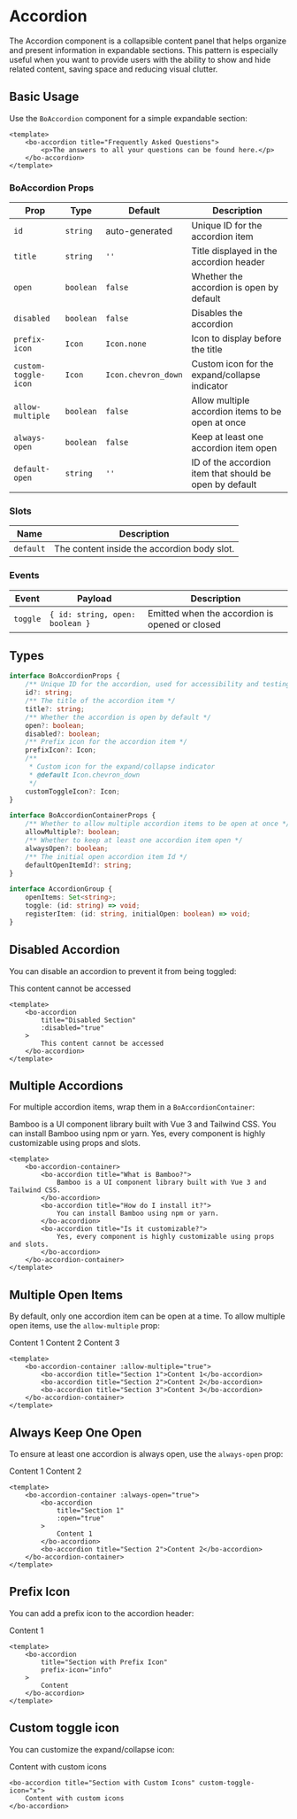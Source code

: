 <script setup>
import { Icon } from '@/components/bo-icon/bo-icon';
import BoBadge from '@/components/bo-badge/bo-badge.vue';
import BoAccordion from '@/components/bo-accordion/bo-accordion.vue';
import BoAccordionContainer from '@/components/bo-accordion/bo-accordion-container.vue';
</script>

# Accordion

The Accordion component is a collapsible content panel that helps organize and present information in expandable sections. This pattern is especially useful when you want to provide users with the ability to show and hide related content, saving space and reducing visual clutter.

## Basic Usage

Use the `BoAccordion` component for a simple expandable section:

```vue
<template>
	<bo-accordion title="Frequently Asked Questions">
		<p>The answers to all your questions can be found here.</p>
	</bo-accordion>
</template>
```

<bo-accordion title="Frequently Asked Questions">
	<template #default>
		<div class="flex flex-col items-center gap-2">
			<p> Lorem ipsum dolor sit amet, consectetur adipiscing elit. Sed non risus. Suspendisse lectus tortor, dignissim sit amet, adipiscing nec, ultricies sed, dolor. Cras elementum ultrices diam. Maecenas ligula massa, varius a, semper congue, euismod non, mi. Proin porttitor, orci nec nonummy molestie, enim est eleifend mi, non fermentum diam nisl sit amet erat. Duis semper. Duis arcu massa, scelerisque vitae, consequat in, pretium a, enim. Pellentesque congue.</p>
			<p>The answers to all your questions can be found here.</p>
		</div>
	</template>
</bo-accordion>

### BoAccordion Props

| Prop                 | Type      | Default             | Description                                             |
| -------------------- | --------- | ------------------- | ------------------------------------------------------- |
| `id`                 | `string`  | auto-generated      | Unique ID for the accordion item                        |
| `title`              | `string`  | `''`                | Title displayed in the accordion header                 |
| `open`               | `boolean` | `false`             | Whether the accordion is open by default                |
| `disabled`           | `boolean` | `false`             | Disables the accordion                                  |
| `prefix-icon`        | `Icon`    | `Icon.none`         | Icon to display before the title                        |
| `custom-toggle-icon` | `Icon`    | `Icon.chevron_down` | Custom icon for the expand/collapse indicator           |
| `allow-multiple`     | `boolean` | `false`             | Allow multiple accordion items to be open at once       |
| `always-open`        | `boolean` | `false`             | Keep at least one accordion item open                   |
| `default-open`       | `string`  | `''`                | ID of the accordion item that should be open by default |

### Slots

| Name      | Description                                 |
| --------- | ------------------------------------------- |
| `default` | The content inside the accordion body slot. |

### Events

| Event    | Payload                         | Description                                    |
| -------- | ------------------------------- | ---------------------------------------------- |
| `toggle` | `{ id: string, open: boolean }` | Emitted when the accordion is opened or closed |

## Types

```ts
interface BoAccordionProps {
	/** Unique ID for the accordion, used for accessibility and testing */
	id?: string;
	/** The title of the accordion item */
	title?: string;
	/** Whether the accordion is open by default */
	open?: boolean;
	disabled?: boolean;
	/** Prefix icon for the accordion item */
	prefixIcon?: Icon;
	/**
	 * Custom icon for the expand/collapse indicator
	 * @default Icon.chevron_down
	 */
	customToggleIcon?: Icon;
}

interface BoAccordionContainerProps {
	/** Whether to allow multiple accordion items to be open at once */
	allowMultiple?: boolean;
	/** Whether to keep at least one accordion item open */
	alwaysOpen?: boolean;
	/** The initial open accordion item Id */
	defaultOpenItemId?: string;
}

interface AccordionGroup {
	openItems: Set<string>;
	toggle: (id: string) => void;
	registerItem: (id: string, initialOpen: boolean) => void;
}
```

## Disabled Accordion

You can disable an accordion to prevent it from being toggled:

<bo-accordion title="Disabled Section" :disabled="true">This content cannot be accessed</bo-accordion>

```vue
<template>
	<bo-accordion
		title="Disabled Section"
		:disabled="true"
	>
		This content cannot be accessed
	</bo-accordion>
</template>
```

## Multiple Accordions

For multiple accordion items, wrap them in a `BoAccordionContainer`:

<bo-accordion-container>
	<bo-accordion title="What is Bamboo?">
		Bamboo is a UI component library built with Vue 3 and Tailwind CSS.
	</bo-accordion>
	<bo-accordion title="How do I install it?">
		You can install Bamboo using npm or yarn.
	</bo-accordion>
	<bo-accordion title="Is it customizable?">
		Yes, every component is highly customizable using props and slots.
	</bo-accordion>
</bo-accordion-container>

```vue
<template>
	<bo-accordion-container>
		<bo-accordion title="What is Bamboo?">
			Bamboo is a UI component library built with Vue 3 and Tailwind CSS.
		</bo-accordion>
		<bo-accordion title="How do I install it?">
			You can install Bamboo using npm or yarn.
		</bo-accordion>
		<bo-accordion title="Is it customizable?">
			Yes, every component is highly customizable using props and slots.
		</bo-accordion>
	</bo-accordion-container>
</template>
```

## Multiple Open Items

By default, only one accordion item can be open at a time. To allow multiple open items, use the `allow-multiple` prop:

<bo-accordion-container :allow-multiple="true">
	<bo-accordion title="Section 1">Content 1</bo-accordion>
	<bo-accordion title="Section 2">Content 2</bo-accordion>
	<bo-accordion title="Section 3">Content 3</bo-accordion>
</bo-accordion-container>

```vue
<template>
	<bo-accordion-container :allow-multiple="true">
		<bo-accordion title="Section 1">Content 1</bo-accordion>
		<bo-accordion title="Section 2">Content 2</bo-accordion>
		<bo-accordion title="Section 3">Content 3</bo-accordion>
	</bo-accordion-container>
</template>
```

## Always Keep One Open

To ensure at least one accordion is always open, use the `always-open` prop:

<bo-accordion-container :always-open="true">
	<bo-accordion
		title="Section 1"
		:open="true"
	>
		Content 1
	</bo-accordion>
	<bo-accordion title="Section 2">Content 2</bo-accordion>
</bo-accordion-container>

```vue
<template>
	<bo-accordion-container :always-open="true">
		<bo-accordion
			title="Section 1"
			:open="true"
		>
			Content 1
		</bo-accordion>
		<bo-accordion title="Section 2">Content 2</bo-accordion>
	</bo-accordion-container>
</template>
```

## Prefix Icon

You can add a prefix icon to the accordion header:

<bo-accordion title="Section 1" prefix-icon="info">Content 1</bo-accordion>

```vue
<template>
	<bo-accordion
		title="Section with Prefix Icon"
		prefix-icon="info"
	>
		Content
	</bo-accordion>
</template>
```

## Custom toggle icon

You can customize the expand/collapse icon:

<bo-accordion title="Section with Custom Icons" custom-toggle-icon="x">Content with custom icons</bo-accordion>

```vue
<bo-accordion title="Section with Custom Icons" custom-toggle-icon="x">
	Content with custom icons
</bo-accordion>
```
